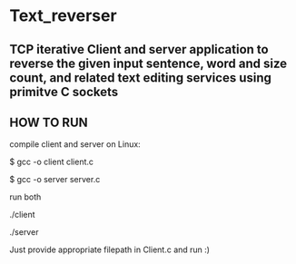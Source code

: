 Text_reverser
=============

TCP iterative Client and server application to reverse the given input  sentence, word and size count, and related text editing services using primitve C sockets
---------------------------------------------------------------
HOW TO RUN
--------------------------------------------------------------
compile client and server on Linux:

$ gcc -o client client.c

$ gcc -o server server.c

run both 

./client

./server

Just provide appropriate filepath in Client.c and run :)
